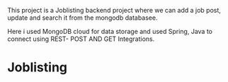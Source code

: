 This project is a Joblisting backend project where we can add a job post, update and search it from the mongodb databasee.

Here i used MongoDB cloud for data storage and used Spring, Java to connect using REST- POST AND GET Integrations.

# Joblisting
